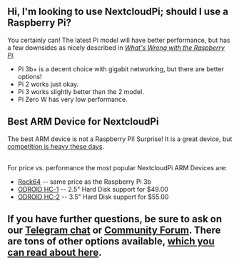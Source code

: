 ## Hi, I'm looking to use NextcloudPi; should I use a Raspberry Pi?

You certainly can!  The latest Pi model will have better performance, but has a few downsides as nicely described in _[What's Wrong with the Raspberry Pi](https://ownyourbits.com/2019/02/02/whats-wrong-with-the-raspberry-pi/)_.

- Pi 3b+ is a decent choice with gigabit networking, but there are better options!
- Pi 2 works just okay.
- Pi 3 works slightly better than the 2 model.
- Pi Zero W has very low performance.

## Best ARM Device for NextcloudPi

The best ARM device is not a Raspberry Pi!  Surprise!  It is a great device, but [competition is heavy these days](https://help.nextcloud.com/t/best-cheap-hardware-to-run-nextcloud-on). </br></br>

For price vs. performance the most popular NextcloudPi ARM Devices are:

- [Rock64](https://www.pine64.org/?page_id=7147) -- same price as the Raspberry Pi 3b
- [ODROID HC-1]() -- 2.5" Hard Disk support for $49.00
- [ODROID HC-2](https://ameridroid.com/products/odroid-hc1) -- 3.5" Hard Disk support for $55.00

## If you have further questions, be sure to ask on our [Telegram chat](https://t.me/nextcloudpi) or [Community Forum](https://help.nextcloud.com).  There are tons of other options available, [which you can read about here](https://help.nextcloud.com/t/best-cheap-hardware-to-run-nextcloud-on).